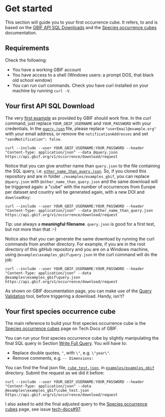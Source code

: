 # Get started

This section will guide you to your first occurrence cube. It refers, to and is based on the [GBIF API SQL Downloads](https://techdocs.gbif.org/en/data-use/api-sql-downloads) and the [Species occurrence cubes](https://techdocs.gbif.org/en/data-use/data-cubes) documentation.

## Requirements

Check the following:
- You have a working GBIF account
- You have access to a shell (Windows users: a prompt DOS, that black old school window)
- You can run curl commands. Check you have curl installed on your machine by running `curl -V`.


## Your first API SQL Download

The very [first example](https://techdocs.gbif.org/en/data-use/api-sql-downloads#requesting-an-sql-occurrence-download) as provided by GBIF should work fine. In the _curl_ command, just replace `YOUR_GBIF_USERNAME` and `YOUR_PASSWORD` with your credentials. In the [`query.json`](https://github.com/damianooldoni/b3cubes-sql-examples/blob/main/examples/examples_gbif/query.json) file, please replace `"userEmail@example.org"` with your email address, or remove the `notificationAddresses` and set `"sendNotification": false`.

```
curl --include --user YOUR_GBIF_USERNAME:YOUR_PASSWORD --header "Content-Type: application/json" --data @query.json https://api.gbif.org/v1/occurrence/download/request
```

Notice that you can give another name than `query.json` to the file containing the SQL query, i.e. [`other_name_than_query.json`](https://github.com/damianooldoni/b3cubes-sql-examples/blob/main/examples/examples_gbif/other_name_than_query.json). So, if you cloned this repository and are in folder `./examples/examples_gbif`, you can replace `@query.json` with `@other_name_than_query.json` and the same download will be triggered again: a "cube" with the number of occurrences from Europe per dataset and country will be generated again, with a new DOI and `downloadKey`:

```
curl --include --user YOUR_GBIF_USERNAME:YOUR_PASSWORD --header "Content-Type: application/json" --data @other_name_than_query.json https://api.gbif.org/v1/occurrence/download/request
```

Tip: use always a **meaningful filename**. `query.json` is good for a first test, but not more than that :-)

Notice also that you can generate the same download by running the curl commands from another directory. For example, if you are in the root directory of this gitHub repository and you are on a Windows machine, using `@examples\examples_gbif\query.json` in the curl command will do the job:

```
curl --include --user YOUR_GBIF_USERNAME:YOUR_PASSWORD --header "Content-Type: application/json" --data @examples\examples_gbif\query.json https://api.gbif.org/v1/occurrence/download/request
```

As shown on GBIF documentation page, you can make use of the [Query Validation](https://techdocs.gbif.org/en/data-use/api-sql-downloads#sql-validation) tool, before triggering a download. Handy, isn't?


## Your first species occurrence cube

The main reference to build your first species occurrence cube is the [Species occurrence cubes](https://techdocs.gbif.org/en/data-use/data-cubes) page on Tech Docs of GBIF.

You can run your first species occurrence cube by slightly manipulating the final SQL query in Section [Write Full Query](https://techdocs.gbif.org/en/data-use/data-cubes#write-full-query). You will have to:
- Replace double quotes, `"`, with `\"`, e.g. `\"year\"`.
- Remove comments, e.g. `-- Dimensions:`

You can find the final json file, [`cube_test.json`](examples/examples_gbif/cube_test.json), in [`examples/examples_gbif`](https://github.com/damianooldoni/b3cubes-sql-examples/tree/main/examples/examples_gbif) directory. Submit the request as we did it before:

```
curl --include --user YOUR_GBIF_USERNAME:YOUR_PASSWORD --header "Content-Type: application/json" --data @examples\examples_gbif\cube_test.json https://api.gbif.org/v1/occurrence/download/request
```

I also asked to add the final adjusted query to the [Species occurrence cubes](https://techdocs.gbif.org/en/data-use/data-cubes) page, see issue [tech-docs#97](https://github.com/gbif/tech-docs/issues/97).
